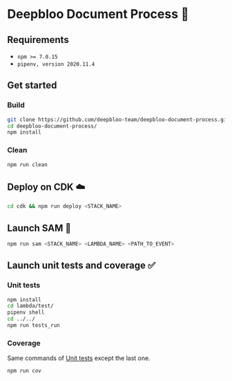 # Deepbloo Document Process :page_facing_up:

## Requirements
* `npm >= 7.0.15`
* `pipenv, version 2020.11.4`

## Get started
### Build
```bash
git clone https://github.com/deepbloo-team/deepbloo-document-process.git
cd deepbloo-document-process/
npm install
```

### Clean
```bash
npm run clean
```

## Deploy on CDK :cloud:
```bash
cd cdk && npm run deploy <STACK_NAME>
```

## Launch SAM :construction_worker:
```bash
npm run sam <STACK_NAME> <LAMBDA_NAME> <PATH_TO_EVENT>
```

## Launch unit tests and coverage :white_check_mark:
### Unit tests
```bash
npm install
cd lambda/test/
pipenv shell
cd ../../
npm run tests_run
```

### Coverage
Same commands of [Unit tests](#unit-tests) except the last one.<br>
```bash
npm run cov
```
